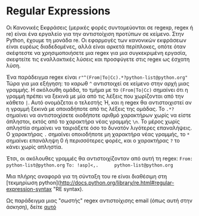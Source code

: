 # Regular Expressions

Οι Κανονικές Εκφράσεις (μερικές φορές συντομεύονται σε regexp, regex ή re) είναι ένα εργαλείο για την αντιστοίχιση προτύπων σε κείμενο. Στην Python, έχουμε τη μονάδα re. Οι εφαρμογές των κανονικών εκφράσεων είναι ευρέως διαδεδομένες, αλλά είναι αρκετά περίπλοκες, οπότε όταν σκέφτεστε να χρησιμοποιήσετε μια regex για μια συγκεκριμένη εργασία, σκεφτείτε τις εναλλακτικές λύσεις και προσφύγετε στις regex ως έσχατη λύση.

Ένα παράδειγμα regex είναι `r"^(From|To|Cc).*?python-list@python.org"` Τώρα για μια εξήγηση: το καρωθ `^` αντιστοιχεί σε κείμενο στην αρχή μιας γραμμής. Η ακόλουθη ομάδα, το τμήμα με το `(From|To|Cc)` σημαίνει ότι η γραμμή πρέπει να ξεκινά με μία από τις λέξεις που χωρίζονται από την κάθετο `|`. Αυτό ονομάζεται ο τελεστής Ή, και η regex θα αντιστοιχιστεί αν η γραμμή ξεκινά με οποιαδήποτε από τις λέξεις της ομάδας. Το `.*?` σημαίνει να αντιστοιχίσετε οιοδήποτε αριθμό χαρακτήρων χωρίς να είστε άπληστοι, εκτός από το χαρακτήρα νέας γραμμής `\n`. Το μέρος χωρίς απληστία σημαίνει να ταιριάξετε όσο το δυνατόν λιγότερες επαναλήψεις. Ο χαρακτήρας `.` σημαίνει οποιοδήποτε μη χαρακτήρα νέας γραμμής, το `*` σημαίνει επανάληψη 0 ή περισσότερες φορές, και ο χαρακτήρας `?` το κάνει χωρίς απληστία.

Έτσι, οι ακόλουθες γραμμές θα αντιστοιχίζονταν από αυτή τη regex:
`From: python-list@python.org`
`To: !asp]<,.      python-list@python.org`

Μια πλήρης αναφορά για τη σύνταξη του re είναι διαθέσιμη στη [τεκμηρίωση python](http://docs.python.org/library/re.html#regular-expression-syntax "RE syntax).

Ως παράδειγμα μιας "σωστής" regex αντιστοίχισης email (όπως αυτή στην άσκηση), δείτε [αυτό](http://www.ex-parrot.com/pdw/Mail-RFC822-Address.html)